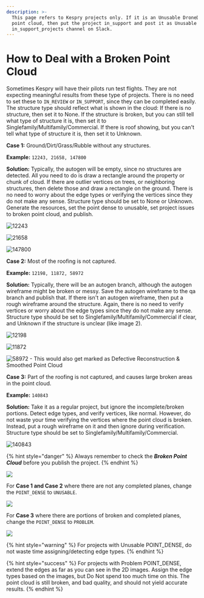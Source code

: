 ```yaml
---
description: >-
  This page refers to Kespry projects only. If it is an Unusable DroneDeploy
  point cloud, then put the project in_support and post it as Unusable on the
  in_support_projects channel on Slack.
---
```


# How to Deal with a Broken Point Cloud

Sometimes Kespry will have their pilots run test flights. They are not expecting meaningful results from these type of projects. There is no need to set these to `IN_REVIEW` or `IN_SUPPORT`, since they can be completed easily. The structure type should reflect what is shown in the cloud: If there is no structure, then set it to None. If the structure is broken, but you can still tell what type of structure it is, then set it to Singlefamily/Multifamily/Commercial. If there is roof showing, but you can't tell what type of structure it is, then set it to Unknown.

**Case 1:** Ground/Dirt/Grass/Rubble without any structures.

**Example:** `12243, 21658, 147800`

**Solution:** Typically, the autogen will be empty, since no structures are detected. All you need to do is draw a rectangle around the property or chunk of cloud. If there are outlier vertices on trees, or neighboring structures, then delete those and draw a rectangle on the ground. There is no need to worry about the edge types or verifying the vertices since they do not make any sense. Structure type should be set to None or Unknown. Generate the resources, set the point dense to unusable, set project issues to broken point cloud, and publish. 

![12243](../.gitbook/assets/12243-ug.gif)

![21658](../.gitbook/assets/burned-structure-example.png)

![147800](../.gitbook/assets/image%20%2829%29.png)

**Case 2:** Most of the roofing is not captured.

**Example:** `12198, 11872, 58972`

**Solution:** Typically, there will be an autogen branch, although the autogen wireframe might be broken or messy. Save the autogen wireframe to the qa branch and publish that. If there isn't an autogen wireframe, then put a rough wireframe around the structure. Again, there is no need to verify vertices or worry about the edge types since they do not make any sense. Structure type should be set to Singlefamily/Multifamily/Commercial if clear, and Unknown if the structure is unclear \(like image 2\).

![12198](../.gitbook/assets/11872-ug.gif)

![11872](../.gitbook/assets/12198-ug.gif)

![58972 - This would also get marked as Defective Reconstruction &amp; Smoothed Point Cloud](../.gitbook/assets/broken-unusable-smoothed-cloud_58972.PNG)

**Case 3:** Part of the roofing is not captured, and causes large broken areas in the point cloud.

**Example:** `140843`

**Solution:** Take it as a regular project, but ignore the incomplete/broken portions. Detect edge types, and verify vertices, like normal. However, do not waste your time verifying the vertices where the point cloud is broken. Instead, put a rough wireframe on it and then ignore during verification. Structure type should be set to Singlefamily/Multifamily/Commercial.

![140843](../.gitbook/assets/image%20%2831%29.png)

{% hint style="danger" %}
Always remember to check the _**Broken Point Cloud**_ before you publish the project.
{% endhint %}

![](../.gitbook/assets/project-issues-broken-cloud.gif)

For **Case 1 and Case 2** where there are not any completed planes, change the `POINT_DENSE` to `UNUSABLE`.

![](../.gitbook/assets/image%20%2828%29.png)

For **Case 3** where there are portions of broken and completed planes, change the `POINT_DENSE` to `PROBLEM`.

![](../.gitbook/assets/image%20%2830%29.png)

{% hint style="warning" %}
For projects with Unusable POINT\_DENSE, do not waste time assigning/detecting edge types.
{% endhint %}

{% hint style="success" %}
For projects with Problem POINT\_DENSE, extend the edges as far as you can see in the 2D images. Assign the edge types based on the images, but Do Not spend too much time on this. The point cloud is still broken, and bad quality, and should not yield accurate results.
{% endhint %}

